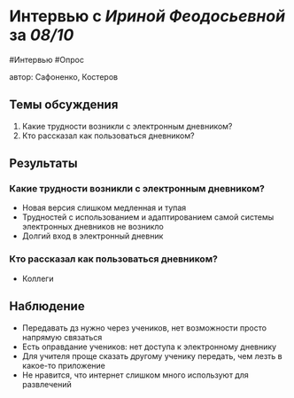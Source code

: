 # Интервью с _Ириной Феодосьевной_ за _08/10_

#Интервью #Опрос

автор: Сафоненко, Костеров

## Темы обсуждения

1. Какие трудности возникли с электронным дневником?
2. Кто рассказал как пользоваться дневником?

## Результаты

### Какие трудности возникли с электронным дневником?

- Новая версия слишком медленная и тупая
- Трудностей с использованием и адаптированием самой системы электронных дневников не возникло
- Долгий вход в электронный дневник

### Кто рассказал как пользоваться дневником?

- Коллеги

## Наблюдение

- Передавать дз нужно через учеников, нет возможности просто напрямую связаться
- Есть оправдание учеников: нет доступа к электронному дневнику
- Для учителя проще сказать другому ученику передать, чем лезть в какое-то приложение
- Не нравится, что интернет слишком много используют для развлечений
